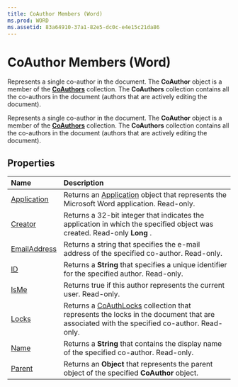 ```yaml
---
title: CoAuthor Members (Word)
ms.prod: WORD
ms.assetid: 83a64910-37a1-82e5-dc0c-e4e15c21da86
---
```



# CoAuthor Members (Word)
Represents a single co-author in the document. The  **CoAuthor** object is a member of the **[CoAuthors](coauthors-object-word.md)** collection. The **CoAuthors** collection contains all the co-authors in the document (authors that are actively editing the document).

Represents a single co-author in the document. The  **CoAuthor** object is a member of the **[CoAuthors](coauthors-object-word.md)** collection. The **CoAuthors** collection contains all the co-authors in the document (authors that are actively editing the document).


## Properties



|**Name**|**Description**|
|:-----|:-----|
|[Application](coauthor-application-property-word.md)|Returns an [Application](application-object-word.md) object that represents the Microsoft Word application. Read-only.|
|[Creator](coauthor-creator-property-word.md)|Returns a 32-bit integer that indicates the application in which the specified object was created. Read-only  **Long** .|
|[EmailAddress](coauthor-emailaddress-property-word.md)|Returns a string that specifies the e-mail address of the specified co-author. Read-only.|
|[ID](coauthor-id-property-word.md)|Returns a  **String** that specifies a unique identifier for the specified author. Read-only.|
|[IsMe](coauthor-isme-property-word.md)|Returns true if this author represents the current user. Read-only. |
|[Locks](coauthor-locks-property-word.md)|Returns a [CoAuthLocks](coauthlocks-object-word.md) collection that represents the locks in the document that are associated with the specified co-author. Read-only.|
|[Name](coauthor-name-property-word.md)|Returns a  **String** that contains the display name of the specified co-author. Read-only.|
|[Parent](coauthor-parent-property-word.md)|Returns an  **Object** that represents the parent object of the specified **CoAuthor** object.|

